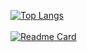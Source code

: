 [![Top Langs](https://github-readme-stats.vercel.app/api/top-langs/?username=nathancheshire&layout=compact&theme=radical)](https://github.com/anuraghazra/github-readme-stats)
<br>
<br>
[![Readme Card](https://github-readme-stats.vercel.app/api/pin/?username=nathancheshire&repo=cyder&theme=radical)](https://github.com/anuraghazra/github-readme-stats)
<br>
